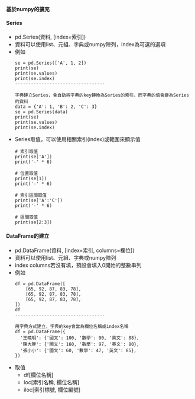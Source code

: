 #### 基於numpy的擴充
#### Series
- pd.Series(資料, [index=索引])
- 資料可以使用list、元組、字典或numpy陣列，index為可選的選項
- 例如  
  ```
  se = pd.Series(['A', 1, 2])
  print(se)
  print(se.values)
  print(se.index)
  ----------------------------------

  字典建立Series，會自動將字典的key轉換為Series的索引，而字典的值會變為Series的資料
  data = {'A': 1, 'B': 2, 'C': 3}
  se = pd.Series(data)
  print(se)
  print(se.values)
  print(se.index)
  ```
- Series取值，可以使用相關索引(index)或範圍來顯示值  
  ```
  # 索引取值
  print(se['A'])
  print('-' * 6)

  # 位置取值
  print(se[1])
  print('-' * 6)

  # 索引區間取值
  print(se['A':'C'])
  print('-' * 6)

  # 區間取值
  print(se[2:3])
  ```
#### DataFrame的建立  
- pd.DataFrame(資料, [index=索引, columns=欄位])
- 資料可以使用list、元組、字典或numpy陣列
- index columns若沒有填，預設會填入0開始的整數串列
- 例如  
  ```
  df = pd.DataFrame([
      [65, 92, 87, 83, 78],
      [65, 92, 87, 83, 78],
      [65, 92, 87, 83, 78],
  ])
  df
  ----------------------------------

  用字典方式建立，字典的key會當為欄位名稱或index名稱
  df = pd.DataFrame({
    '王曉明': {'國文': 100, '數學': 90, '英文': 88},
    '陳大胖': {'國文': 160, '數學': 97, '英文': 80},
    '張小小': {'國文': 60, '數學': 47, '英文': 85},
  })
  ```
- 取值
  - df[欄位名稱]
  - loc[索引名稱, 欄位名稱]
  - iloc[索引標號, 欄位編號]